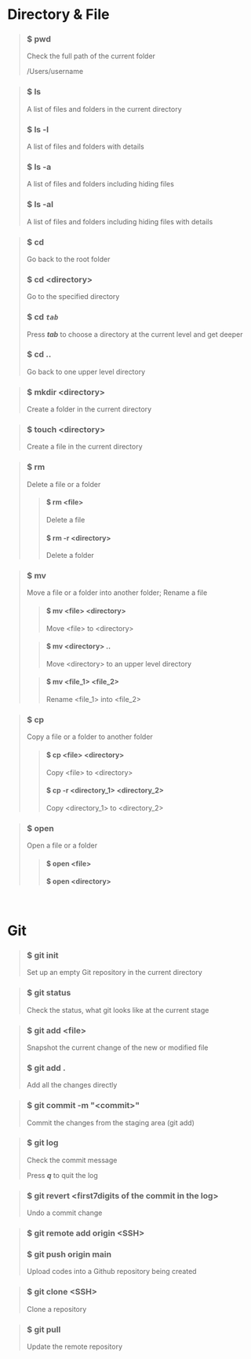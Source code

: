 
# Directory & File

> ### $ pwd
> 
> Check the full path of the current folder
>
> /Users/username

> ### $ ls
>
> A list of files and folders in the current directory
>
> ### $ ls -l
>
> A list of files and folders with details
>
> ### $ ls -a
>
> A list of files and folders including hiding files
>
> ### $ ls -al
>
> A list of files and folders including hiding files with details

> ### $ cd
>
> Go back to the root folder
>
> ### $ cd \<directory>
>
> Go to the specified directory
>
> ### $ cd *`tab`*
> 
> Press ***tab*** to choose a directory at the current level and get deeper
>
> ### $ cd ..
>
> Go back to one upper level directory

> ### $ mkdir \<directory>
>
> Create a folder in the current directory
> 

> ### $ touch \<directory>
> 
> Create a file in the current directory

> ### $ rm
>
> Delete a file or a folder
>
>> #### $ rm \<file>
>>
>> Delete a file
>>
>> #### $ rm -r \<directory>
>>
>> Delete a folder

> ### $ mv
>
> Move a file or a folder into another folder; Rename a file
> 
>> #### $ mv \<file> \<directory>
>>
>> Move \<file> to \<directory>
> 
>> #### $ mv \<directory> ..
>>
>> Move \<directory> to an upper level directory
> 
>> #### $ mv \<file_1> \<file_2>
>>
>> Rename \<file_1> into \<file_2>

> ### $ cp
> Copy a file or a folder to another folder
>> #### $ cp \<file> \<directory>
>> 
>> Copy \<file> to \<directory>
>>
>> #### $ cp -r \<directory_1> \<directory_2>
>> 
>> Copy \<directory_1> to \<directory_2>

> ### $ open
>
> Open a file or a folder
>
>> #### $ open \<file>
>>
>> #### $ open \<directory>
<br>

# Git

> ### $ git init
>
> Set up an empty Git repository in the current directory

> ### $ git status
>
> Check the status, what git looks like at the current stage

> ### $ git add \<file>
> 
> Snapshot the current change of the new or modified file
>
> ### $ git add .
> Add all the changes directly

> ### $ git commit -m \"\<commit>"
> 
> Commit the changes from the staging area (git add)

> ### $ git log
>
>  Check the commit message
>
>  Press ***q*** to quit the log

> ### $ git revert \<first7digits of the commit in the log>
>
> Undo a commit change

> ### $ git remote add origin \<SSH>
> 
> ### $ git push origin main
> 
> Upload codes into a Github repository being created

> ### $ git clone \<SSH>
> Clone a repository

> ### $ git pull
> 
> Update the remote repository